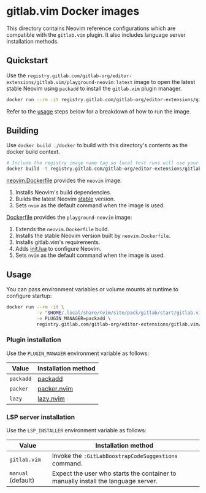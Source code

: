 # gitlab.vim Docker images

This directory contains Neovim reference configurations which are compatible with the `gitlab.vim` plugin.
It also includes language server installation methods.

## Quickstart

Use the `registry.gitlab.com/gitlab-org/editor-extensions/gitlab.vim/playground-neovim:latest` image to open the latest stable Neovim using `packadd` to install the `gitlab.vim` plugin manager.

```bash
docker run --rm -it registry.gitlab.com/gitlab-org/editor-extensions/gitlab.vim/playground-neovim:latest
```

Refer to the [usage](#usage) steps below for a breakdown of how to run the image.

## Building

Use `docker build ./docker` to build with this directory's contents as the docker build context.

```bash
# Include the registry image name tag so local test runs will use your local container image.
docker build -t registry.gitlab.com/gitlab-org/editor-extensions/gitlab.vim/playground-neovim:latest ./docker
```

[neovim.Dockerfile](./neovim.Dockerfile) provides the `neovim` image:
1. Installs Neovim's build dependencies.
2. Builds the latest Neovim [stable](https://github.com/neovim/neovim/releases/stable) version.
3. Sets `nvim` as the default command when the image is used.

[Dockerfile](./Dockerfile) provides the `playground-neovim` image:
1. Extends the `neovim.Dockerfile` build.
1. Installs the stable Neovim version built by `neovim.Dockerfile`.
2. Installs gitlab.vim's requirements.
3. Adds [init.lua](./init.lua) to configure Neovim.
4. Sets `nvim` as the default command when the image is used.

## Usage

You can pass environment variables or volume mounts at runtime to configure startup:

```bash
docker run --rm -it \
           -v "$HOME/.local/share/nvim/site/pack/gitlab/start/gitlab.vim:/root/.local/share/nvim/site/pack/gitlab/start/gitlab.vim:ro" \
           -e PLUGIN_MANAGER=packadd \
           registry.gitlab.com/gitlab-org/editor-extensions/gitlab.vim/playground-neovim:latest
```

### Plugin installation

Use the `PLUGIN_MANAGER` environment variable as follows:

| Value          | Installation method                                          |
|----------------|--------------------------------------------------------------|
| `packadd`      | [packadd](https://neovim.io/doc/user/repeat.html#%3Apackadd) |
| `packer`       | [packer.nvim](https://github.com/wbthomason/packer.nvim)     |
| `lazy`         | [lazy.nvim](https://github.com/folke/lazy.nvim)              |

### LSP server installation

Use the `LSP_INSTALLER` environment variable as follows:

| Value              | Installation method                                                               |
|--------------------|-----------------------------------------------------------------------------------|
| `gitlab.vim`       | Invoke the `:GitLabBoostrapCodeSuggestions` command.                              |
| `manual` (default) | Expect the user who starts the container to manually install the language server. |
